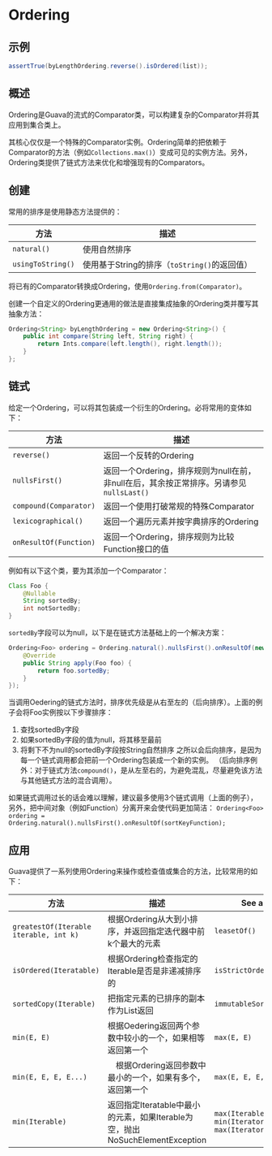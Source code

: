 # Ordering
## 示例
```java
assertTrue(byLengthOrdering.reverse().isOrdered(list));
```
## 概述
Ordering是Guava的流式的Comparator类，可以构建复杂的Comparator并将其应用到集合类上。

其核心仅仅是一个特殊的Comparator实例。Ordering简单的把依赖于Comparator的方法（例如`Collections.max()`）变成可见的实例方法。另外，Ordering类提供了链式方法来优化和增强现有的Comparators。
## 创建
常用的排序是使用静态方法提供的：

方法 | 描述
----- | -----
`natural()` | 使用自然排序
`usingToString()` | 使用基于String的排序（`toString()`的返回值）

将已有的Comparator转换成Ordering，使用`Ordering.from(Comparator)`。

创建一个自定义的Ordering更通用的做法是直接集成抽象的Ordering类并覆写其抽象方法：
```java
Ordering<String> byLengthOrdering = new Ordering<String>() {
	public int compare(String left, String right) {
		return Ints.compare(left.length(), right.length());
	}
};
```
## 链式
给定一个Ordering，可以将其包装成一个衍生的Ordering。必将常用的变体如下：

方法 | 描述
----- | -----
`reverse()` | 返回一个反转的Ordering
`nullsFirst()` | 返回一个Ordering，排序规则为null在前，非null在后，其余按正常排序。另请参见`nullsLast()`
`compound(Comparator)` | 返回一个使用打破常规的特殊Comparator
`lexicographical()` | 返回一个遍历元素并按字典排序的Ordering
`onResultOf(Function)` | 返回一个Ordering，排序规则为比较Function接口的值

例如有以下这个类，要为其添加一个Comparator：
```java
Class Foo {
	@Nullable
	String sortedBy;
	int notSortedBy;
}
```
`sortedBy`字段可以为null，以下是在链式方法基础上的一个解决方案：
```java
Ordering<Foo> ordering = Ordering.natural().nullsFirst().onResultOf(new Function() {
	@Override
	public String apply(Foo foo) {
		return foo.sortedBy;
	}
});
```

当调用Oedering的链式方法时，排序优先级是从右至左的（后向排序）。上面的例子会将Foo实例按以下步骤排序：

1. 查找sortedBy字段
2. 如果sortedBy字段的值为null，将其移至最前
3. 将剩下不为null的sortedBy字段按String自然排序
之所以会后向排序，是因为每一个链式调用都会把前一个Ordering包装成一个新的实例。
（后向排序例外：对于链式方法`compound()`，是从左至右的，为避免混乱，尽量避免该方法与其他链式方法的混合调用）。

如果链式调用过长的话会难以理解，建议最多使用3个链式调用（上面的例子），另外，把中间对象（例如Function）分离开来会使代码更加简洁：
```Ordering<Foo> ordering = Ordering.natural().nullsFirst().onResultOf(sortKeyFunction);```

## 应用
Guava提供了一系列使用Ordering来操作或检查值或集合的方法，比较常用的如下：

方法 | 描述 | See also
----- | ----- | -----
`greatestOf(Iterable iterable, int k)` | 根据Ordering从大到小排序，并返回指定迭代器中前k个最大的元素 | `leasetOf()`
`isOrdered(Iteratable)` | 根据Ordering检查指定的Iterable是否是非递减排序的 | `isStrictOrdered()`
`sortedCopy(Iterable)` | 把指定元素的已排序的副本作为List返回 | `immutableSortedCopy()`
`min(E, E)` | 根据Oedering返回两个参数中较小的一个，如果相等返回第一个 | `max(E, E)`
`min(E, E, E, E...)` |　根据Ordering返回参数中最小的一个，如果有多个，返回第一个 | `max(E, E, E, E...)`
`min(Iterable)` | 返回指定Iteratable中最小的元素，如果Iterable为空，抛出NoSuchElementException | `max(Iterable)` `min(Iterator)` `max(Iterator)`
